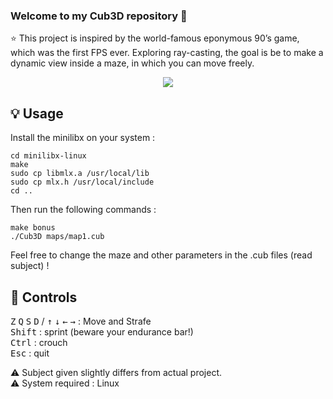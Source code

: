 ### Welcome to my Cub3D repository 👋

⭐️ This project is inspired by the world-famous eponymous 90’s game, which was the first FPS ever. Exploring ray-casting, the goal is be to make a dynamic view inside a maze, in which you can move freely.

<p align="center">
	<img src="./cub3D.gif" >
</p>

## 💡 Usage

Install the minilibx on your system :

```
cd minilibx-linux
make
sudo cp libmlx.a /usr/local/lib
sudo cp mlx.h /usr/local/include
cd ..
```

Then run the following commands :

```
make bonus
./Cub3D maps/map1.cub
```

Feel free to change the maze and other parameters in the .cub files (read subject) !

## 🔑 Controls
<kbd>Z</kbd> <kbd>Q</kbd> <kbd>S</kbd> <kbd>D</kbd> / <kbd>↑</kbd> <kbd>↓</kbd> <kbd>←</kbd> <kbd>→</kbd> : Move and Strafe<br>
<kbd>Shift</kbd> : sprint (beware your endurance bar!)<br>
<kbd>Ctrl</kbd> : crouch<br>
<kbd>Esc</kbd> : quit<br>


⚠️ Subject given slightly differs from actual project.<br>
⚠️ System required : Linux